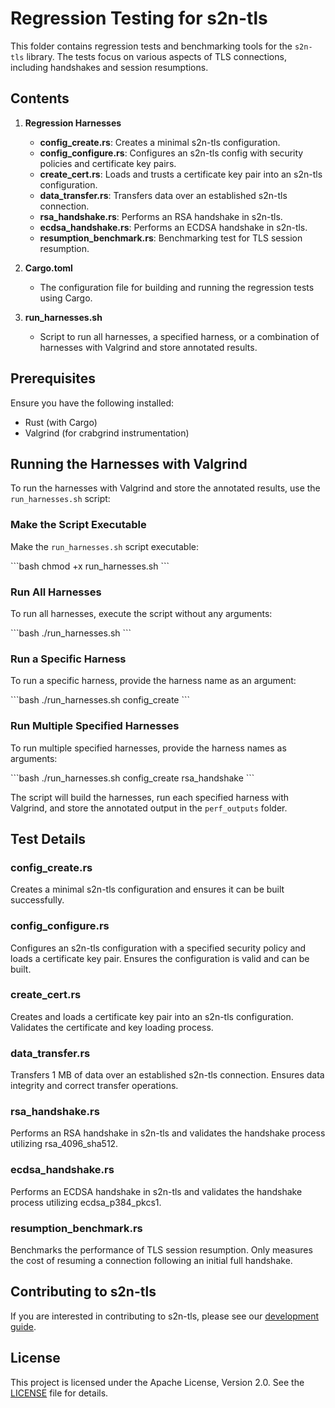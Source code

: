 # Regression Testing for s2n-tls

This folder contains regression tests and benchmarking tools for the `s2n-tls` library. The tests focus on various aspects of TLS connections, including handshakes and session resumptions.

## Contents

1. **Regression Harnesses**
   - **config_create.rs**: Creates a minimal s2n-tls configuration.
   - **config_configure.rs**: Configures an s2n-tls config with security policies and certificate key pairs.
   - **create_cert.rs**: Loads and trusts a certificate key pair into an s2n-tls configuration.
   - **data_transfer.rs**: Transfers data over an established s2n-tls connection.
   - **rsa_handshake.rs**: Performs an RSA handshake in s2n-tls.
   - **ecdsa_handshake.rs**: Performs an ECDSA handshake in s2n-tls.
   - **resumption_benchmark.rs**: Benchmarking test for TLS session resumption.

2. **Cargo.toml**
   - The configuration file for building and running the regression tests using Cargo.

3. **run_harnesses.sh**
   - Script to run all harnesses, a specified harness, or a combination of harnesses with Valgrind and store annotated results.


## Prerequisites

Ensure you have the following installed:
- Rust (with Cargo)
- Valgrind (for crabgrind instrumentation)

## Running the Harnesses with Valgrind
To run the harnesses with Valgrind and store the annotated results, use the `run_harnesses.sh` script:

### Make the Script Executable

Make the `run_harnesses.sh` script executable:

\```bash
chmod +x run_harnesses.sh
\```

### Run All Harnesses

To run all harnesses, execute the script without any arguments:

\```bash
./run_harnesses.sh
\```

### Run a Specific Harness

To run a specific harness, provide the harness name as an argument:

\```bash
./run_harnesses.sh config_create
\```

### Run Multiple Specified Harnesses

To run multiple specified harnesses, provide the harness names as arguments:

\```bash
./run_harnesses.sh config_create rsa_handshake
\```

The script will build the harnesses, run each specified harness with Valgrind, and store the annotated output in the `perf_outputs` folder.

## Test Details

### config_create.rs

Creates a minimal s2n-tls configuration and ensures it can be built successfully.

### config_configure.rs

Configures an s2n-tls configuration with a specified security policy and loads a certificate key pair. Ensures the configuration is valid and can be built.

### create_cert.rs

Creates and loads a certificate key pair into an s2n-tls configuration. Validates the certificate and key loading process.

### data_transfer.rs

Transfers 1 MB of data over an established s2n-tls connection. Ensures data integrity and correct transfer operations.

### rsa_handshake.rs

Performs an RSA handshake in s2n-tls and validates the handshake process utilizing rsa_4096_sha512.

### ecdsa_handshake.rs

Performs an ECDSA handshake in s2n-tls and validates the handshake process utilizing ecdsa_p384_pkcs1.

### resumption_benchmark.rs

Benchmarks the performance of TLS session resumption. Only measures the cost of resuming a connection following an initial full handshake.

## Contributing to s2n-tls

If you are interested in contributing to s2n-tls, please see our [development guide](https://github.com/aws/s2n-tls/blob/main/docs/DEVELOPMENT-GUIDE.md).

## License

This project is licensed under the Apache License, Version 2.0. See the [LICENSE](LICENSE) file for details.
